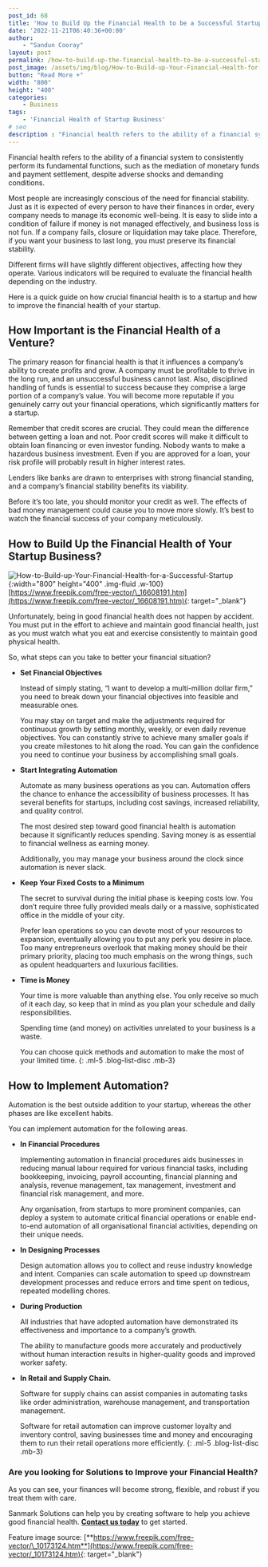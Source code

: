 ```yaml
---
post_id: 68
title: 'How to Build Up the Financial Health to be a Successful Startup Company'
date: '2022-11-21T06:40:36+00:00'
author: 
    - "Sandun Cooray"
layout: post
permalink: /how-to-build-up-the-financial-health-to-be-a-successful-startup-company/
post_image: /assets/img/blog/How-to-Build-up-Your-Financial-Health-for-a-Successful-Startup-post-image.webp
button: "Read More +"
width: "800"
height: "400"
categories:
    - Business
tags:
    - 'Financial Health of Startup Business'
# seo
description : "Financial health refers to the ability of a financial system to consistently perform its fundamental functions."
---
```


Financial health refers to the ability of a financial system to consistently perform its fundamental functions, such as the mediation of monetary funds and payment settlement, despite adverse shocks and demanding conditions.

Most people are increasingly conscious of the need for financial stability. Just as it is expected of every person to have their finances in order, every company needs to manage its economic well-being. It is easy to slide into a condition of failure if money is not managed effectively, and business loss is not fun. If a company fails, closure or liquidation may take place. Therefore, if you want your business to last long, you must preserve its financial stability.

Different firms will have slightly different objectives, affecting how they operate. Various indicators will be required to evaluate the financial health depending on the industry.

Here is a quick guide on how crucial financial health is to a startup and how to improve the financial health of your startup.

## How Important is the Financial Health of a Venture?

The primary reason for financial health is that it influences a company’s ability to create profits and grow. A company must be profitable to thrive in the long run, and an unsuccessful business cannot last. Also, disciplined handling of funds is essential to success because they comprise a large portion of a company’s value. You will become more reputable if you genuinely carry out your financial operations, which significantly matters for a startup.

Remember that credit scores are crucial. They could mean the difference between getting a loan and not. Poor credit scores will make it difficult to obtain loan financing or even investor funding. Nobody wants to make a hazardous business investment. Even if you are approved for a loan, your risk profile will probably result in higher interest rates.

Lenders like banks are drawn to enterprises with strong financial standing, and a company’s financial stability benefits its viability.

Before it’s too late, you should monitor your credit as well. The effects of bad money management could cause you to move more slowly. It’s best to watch the financial success of your company meticulously.

## How to Build Up the Financial Health of Your Startup Business?

![How-to-Build-up-Your-Financial-Health-for-a-Successful-Startup]({{site.baseurl}}/assets/img/blog/How-to-Build-up-Your-Financial-Health-for-a-Successful-Startup-post-image.webp){:width="800" height="400" .img-fluid .w-100}[https://www.freepik.com/free-vector/\_16608191.htm](https://www.freepik.com/free-vector/_16608191.htm){: target="_blank"}

Unfortunately, being in good financial health does not happen by accident. You must put in the effort to achieve and maintain good financial health, just as you must watch what you eat and exercise consistently to maintain good physical health.

So, what steps can you take to better your financial situation?

- **Set Financial Objectives**

    Instead of simply stating, “I want to develop a multi-million dollar firm,” you need to break down your financial objectives into feasible and measurable ones.

    You may stay on target and make the adjustments required for continuous growth by setting monthly, weekly, or even daily revenue objectives. You can constantly strive to achieve many smaller goals if you create milestones to hit along the road. You can gain the confidence you need to continue your business by accomplishing small goals.

- **Start Integrating Automation**

    Automate as many business operations as you can. Automation offers the chance to enhance the accessibility of business processes. It has several benefits for startups, including cost savings, increased reliability, and quality control.

    The most desired step toward good financial health is automation because it significantly reduces spending. Saving money is as essential to financial wellness as earning money.

    Additionally, you may manage your business around the clock since automation is never slack.

- **Keep Your Fixed Costs to a Minimum**

    The secret to survival during the initial phase is keeping costs low. You don’t require three fully provided meals daily or a massive, sophisticated office in the middle of your city.

    Prefer lean operations so you can devote most of your resources to expansion, eventually allowing you to put any perk you desire in place. Too many entrepreneurs overlook that making money should be their primary priority, placing too much emphasis on the wrong things, such as opulent headquarters and luxurious facilities.

- **Time is Money**

    Your time is more valuable than anything else. You only receive so much of it each day, so keep that in mind as you plan your schedule and daily responsibilities.

    Spending time (and money) on activities unrelated to your business is a waste.

    You can choose quick methods and automation to make the most of your limited time.
{: .ml-5 .blog-list-disc .mb-3}

## How to Implement Automation?

Automation is the best outside addition to your startup, whereas the other phases are like excellent habits.

You can implement automation for the following areas.

- **In Financial Procedures**

    Implementing automation in financial procedures aids businesses in reducing manual labour required for various financial tasks, including bookkeeping, invoicing, payroll accounting, financial planning and analysis, revenue management, tax management, investment and financial risk management, and more.

    Any organisation, from startups to more prominent companies, can deploy a system to automate critical financial operations or enable end-to-end automation of all organisational financial activities, depending on their unique needs.

- **In Designing Processes**

    Design automation allows you to collect and reuse industry knowledge and intent. Companies can scale automation to speed up downstream development processes and reduce errors and time spent on tedious, repeated modelling chores.

- **During Production**

    All industries that have adopted automation have demonstrated its effectiveness and importance to a company’s growth.

    The ability to manufacture goods more accurately and productively without human interaction results in higher-quality goods and improved worker safety.

- **In Retail and Supply Chain.**

    Software for supply chains can assist companies in automating tasks like order administration, warehouse management, and transportation management.

    Software for retail automation can improve customer loyalty and inventory control, saving businesses time and money and encouraging them to run their retail operations more efficiently.
{: .ml-5 .blog-list-disc .mb-3}

### Are you looking for Solutions to Improve your Financial Health?

 As you can see, your finances will become strong, flexible, and robust if you treat them with care.

Sanmark Solutions can help you by creating software to help you achieve good financial health. [**Contact us today**]({{site.baseurl}}/contact/) to get started.

Feature image source: [**https://www.freepik.com/free-vector/\_10173124.htm**](https://www.freepik.com/free-vector/_10173124.htm){: target="_blank"}
